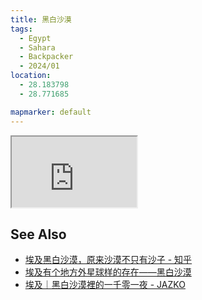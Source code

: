 ```yaml
---
title: 黑白沙漠
tags:
  - Egypt
  - Sahara
  - Backpacker
  - 2024/01
location:
  - 28.183798
  - 28.771685

mapmarker: default
---
```


<iframe title="埃及🇪🇬黑白沙漠" src="https://www.youtube.com/embed/c6LX01a9UbU?feature=oembed" height="113" width="200" allowfullscreen="" allow="fullscreen"></iframe>


See Also
--------

- [埃及黑白沙漠，原来沙漠不只有沙子 - 知乎](https://zhuanlan.zhihu.com/p/48314091)
- [埃及有个地方外星球样的存在——黑白沙漠](https://www.sohu.com/a/163398386_797934)
- [埃及｜黑白沙漠裡的一千零一夜 - JAZKO](https://jazko.com/travel/attraction/black_white_desert/)
